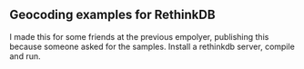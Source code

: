 ## Geocoding examples for RethinkDB

I made this for some friends at the previous empolyer, publishing this because someone asked for the samples. Install a rethinkdb server, compile and run.